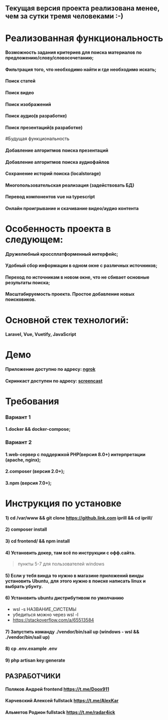 ## Текущая версия проекта реализована менее, чем за сутки тремя человеками :-)

# Реализованная функциональность
#### Возможность задания критериев для поиска материалов по предложению/слову/словосочетанию;
#### Фильтрация того, что необходимо найти и где необходимо искать;
#### Поиск статей
#### Поиск видео
#### Поиск изображений
#### Поиск аудио(в разработке)
#### Поиск презентаций(в разработке)

#Будущая функциональность
#### Добавление алгоритмов поиска презентаций
#### Добавление алгоритмов поиска аудиофайлов
#### Сохранение историй поиска (localstorage)
#### Многопользовательская реализация (задействовать БД) 
#### Перевод компонентов vue на typescript
#### Онлайн проигрывание и скачивание видео/аудио контента 

# Особенность проекта в следующем:
#### Дружелюбный кроссплатформенный интерфейс;
#### Удобный сбор информации в одном окне с различных источников;
#### Переход по источникам в новом окне, что не сбивает основные результаты поиска;
#### Масштабируемость проекта. Простое добавление новых поисковиков.

# Основной стек технологий:
#### Laravel, Vue, Vuetify, JavaScript

# Демо
#### Приложение доступно по адресу: <a href='#'>ngrok</a>
#### Скринкаст доступен по адресу: <a href='#'>screencast</a>

# Требования
### Вариант 1
#### 1.docker && docker-compose;
### Вариант 2
#### 1.web-сервер с поддержкой PHP(версия 8.0+) интерпретации (apache, nginx);
#### 2.composer (версия 2.0+);
#### 3.npm (версия 7.0+);

# Инструкция по установке
#### 1) cd /var/www && git clone https://github.link.com iprill && cd iprill/
#### 2) composer install
#### 3) cd frontend/ && npm install
#### 4) Установить докер, там всё по инструкции с офф.сайта. 
> пункты 5-7 для пользователей windows
#### 5) Если у тебя винда то нужно в магазине приложений винды установить Ubuntu, для этого нужно в поиске написать linux и выбрать убунту.
#### 6) Установить ubuntu дистрибутивом по умолчанию
   * wsl -s НАЗВАНИЕ_СИСТЕМЫ
   * убедиться можно через wsl -l
   * https://stackoverflow.com/a/65513584
#### 7) Запустить команду ./vendor/bin/sail up (windows - wsl && ./vendor/bin/sail up)
#### 8) cp .env.example .env
#### 9) php artisan key:generate

## РАЗРАБОТЧИКИ
#### Поляков Андрей frontend https://t.me/Doox911
#### Карчевский Алексей fullstack https://t.me/AlexKar
#### Альметов Родион fullstack https://t.me/radar4ick





